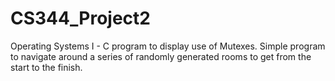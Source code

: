 # CS344_Project2
Operating Systems I - C program to display use of Mutexes. Simple program to navigate around a series of randomly generated rooms to get from the start to the finish.
